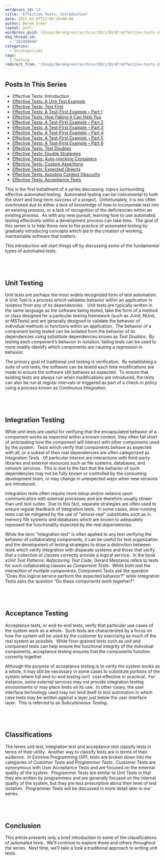 ```yaml
---
wordpress_id: 13
title: 'Effective Tests: Introduction'
date: 2011-03-07T12:09:24+00:00
author: Derek Greer
layout: post
wordpress_guid: /blogs/derekgreer/archive/2011/03/07/effective-tests-introduction.aspx
dsq_thread_id:
  - "262468846"
categories:
  - Uncategorized
tags:
  - Testing
redirect_from: "/blogs/derekgreer/archive/2011/03/07/effective-tests-introduction.aspx/"
---
```

## Posts In This Series

<div>
  <ul>
    <li>
      Effective Tests: Introduction
    </li>
    <li>
      <a href="https://lostechies.com/derekgreer/2011/03/14/effective-tests-a-unit-test-example/">Effective Tests: A Unit Test Example</a>
    </li>
    <li>
      <a href="https://lostechies.com/derekgreer/2011/03/21/effective-tests-test-first/">Effective Tests: Test First</a>
    </li>
    <li>
      <a href="https://lostechies.com/derekgreer/2011/03/28/effective-tests-a-test-first-example-part-1/">Effective Tests: A Test-First Example – Part 1</a>
    </li>
    <li>
      <a href="https://lostechies.com/derekgreer/2011/03/29/effective-tests-how-faking-it-can-help-you/">Effective Tests: How Faking It Can Help You</a>
    </li>
    <li>
      <a href="https://lostechies.com/derekgreer/2011/04/04/effective-tests-a-test-first-example-part-2/">Effective Tests: A Test-First Example – Part 2</a>
    </li>
    <li>
      <a href="https://lostechies.com/derekgreer/2011/04/11/effective-tests-a-test-first-example-part-3/">Effective Tests: A Test-First Example – Part 3</a>
    </li>
    <li>
      <a href="https://lostechies.com/derekgreer/2011/04/24/effective-tests-a-test-first-example-part-4/">Effective Tests: A Test-First Example – Part 4</a>
    </li>
    <li>
      <a href="https://lostechies.com/derekgreer/2011/05/01/effective-tests-a-test-first-example-part-5/">Effective Tests: A Test-First Example – Part 5</a>
    </li>
    <li>
      <a href="https://lostechies.com/derekgreer/2011/05/12/effective-tests-a-test-first-example-part-6/">Effective Tests: A Test-First Example – Part 6</a>
    </li>
    <li>
      <a href="https://lostechies.com/derekgreer/2011/05/15/effective-tests-test-doubles/">Effective Tests: Test Doubles</a>
    </li>
    <li>
      <a href="https://lostechies.com/derekgreer/2011/05/26/effective-tests-double-strategies/">Effective Tests: Double Strategies</a>
    </li>
    <li>
      <a href="https://lostechies.com/derekgreer/2011/05/31/effective-tests-auto-mocking-containers/">Effective Tests: Auto-mocking Containers</a>
    </li>
    <li>
      <a href="https://lostechies.com/derekgreer/2011/06/11/effective-tests-custom-assertions/">Effective Tests: Custom Assertions</a>
    </li>
    <li>
      <a href="https://lostechies.com/derekgreer/2011/06/24/effective-tests-expected-objects/">Effective Tests: Expected Objects</a>
    </li>
    <li>
      <a href="https://lostechies.com/derekgreer/2011/07/19/effective-tests-avoiding-context-obscurity/">Effective Tests: Avoiding Context Obscurity</a>
    </li>
    <li>
      <a href="https://lostechies.com/derekgreer/2011/09/05/effective-tests-acceptance-tests/">Effective Tests: Acceptance Tests</a>
    </li>
  </ul>
</div>

This is the first installment of a series discussing&#160; topics surrounding effective automated testing.&#160; Automated testing can be instrumental to both the short and long-term success of a project.&#160; Unfortunately, it is too often overlooked due to either a lack of knowledge of how to incorporate test into an existing process, or a lack of recognition of the deficiencies within an existing process.&#160; As with any new pursuit, learning how to use automated testing effectively within a development process can take time.&#160; The goal of this series is to help those new to the practice of automated testing by gradually introducing concepts which aid in the creation of working, maintainable software that matters.

This introduction will start things off by discussing some of the fundamental types of automated tests.

## &#160;

## Unit Testing

Unit tests are perhaps the most widely recognized form of test automation.&#160; A Unit Test is a process which validates behavior within an application in isolation from any of its dependencies.&#160;&#160; Unit tests are typically written in the same language as the software being tested, take the form of a method or class designed for a particular testing framework (such as JUnit, NUnit, or MSTests) and are generally designed to validate the behavior of individual methods or functions within an application.&#160; The behavior of a component being tested can be isolated from the behavior of its dependencies using substitute dependencies known as _Test Doubles_.&#160; By testing each component’s behavior in isolation, failing tests can be used to more readily identify which components are causing a regression in behavior.

The primary goal of traditional unit testing is verification.&#160; By establishing a suite of unit tests, the software can be tested each time modifications are made to ensure the software still behaves as expected.&#160; To ensure that existing tests are always run when modifications are introduced, the tests can also be run at regular intervals or triggered as part of a check-in policy using a process known as _Continuous Integration_.

## &#160;

## Integration Testing

While unit tests are useful for verifying that the encapsulated behavior of a component works as expected within a known context, they often fall short of anticipating how the component will interact with other components used by the system.&#160; Tests which verify that components behave as expected with all, or a subset of their real dependencies are often categorized as _Integration Tests_.&#160; Of particular interest are interactions with third-party libraries and external resources such as file systems, databases, and network services.&#160; This is due to the fact that the behavior of such dependencies may not be fully known or controlled by the consuming development team, or may change in unexpected ways when new versions are introduced.

Integration tests often require more setup and/or reliance upon communication with external processes and are therefore usually slower than unit test suites.&#160; Due to this fact, separate strategies are often used to ensure regular feedback of integration tests.&#160; In some cases, slow-running tests can be mitigated by the use of “almost-real” substitutes such as in memory file systems and databases which are known to adequately represent the functionality expected by the real dependencies.

While the term “integration test” is often applied to any test verifying the behavior of collaborating components, it can be useful for test organization and the development of testing strategies to draw a distinction between tests which verify integration with disparate systems and those that verify that a collection of classes correctly provide a logical service.&#160; In the book _xUnit Test Patterns: Refactoring Test Code_, Gerard Meszaros refers to tests for such collaborating classes as _Component Tests_.&#160; While both test the interaction of multiple components, Component Tests ask the question “Does this logical service perform the expected behavior?” while Integration Tests asks the question “Do these components work together?”.

## &#160;

## Acceptance Testing

Acceptance tests, or end-to-end tests, verify that particular use cases of the system work as a whole.&#160; Such tests are characterized by a focus on how the system will be used by the customer by exercising as much of the real system as possible.&#160; While finer-grained tests such as unit and component tests can help ensure the functional integrity of the individual components, acceptance testing ensures that the components function correctly together.

Although the purpose of acceptance testing is to verify the system works as a whole, it may still be necessary in some cases to substitute portions of the system where full end-to-end testing isn’t&#160; cost-effective or practical.&#160; For instance, some external services may not provide integration testing environments or may place limits on its use.&#160; In other cases, the user interface technology used may not lend itself to test automation in which case tests may be written against a layer just below the user interface layer.&#160; This is referred to as _Subcutaneous Testing_.

## &#160;

## Classifications

The terms unit test, integration test and acceptance test classify tests in terms of their utility.&#160; Another way to classify tests are in terms of their audience.&#160; In Extreme Programming (XP), tests are broken down into the categories of _Customer Tests_ and _Programmer Tests_.&#160; Customer Tests are synonymous with User Acceptance Tests and are focused on the external quality of the system.&#160; Programmer Tests are similar to Unit Tests in that they are written by programmers and are generally focused on the internal quality of the system, but they are less prescriptive about their level of test isolation.&#160; Programmer Tests will be discussed in more detail later in our series.

## &#160;

## Conclusion

This article presents only a brief introduction to some of the classifications of automated tests.&#160; We’ll continue to explore these and others throughout the series.&#160; Next time, we’ll take a look a traditional approach to writing unit tests.
